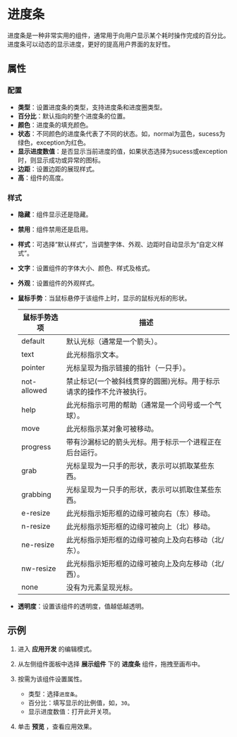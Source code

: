 # 进度条

进度条是一种非常实用的组件，通常用于向用户显示某个耗时操作完成的百分比。进度条可以动态的显示进度，更好的提高用户界面的友好性。

## 属性

### 配置

- **类型**：设置进度条的类型，支持进度条和进度圈类型。
- **百分比**：默认指向的整个进度条的位置。
- **颜色**：进度条的填充颜色。
- **状态**：不同颜色的进度条代表了不同的状态。如，normal为蓝色，sucess为绿色，exception为红色。
- **显示进度数值**：是否显示当前进度的值，如果状态选择为sucess或exception时，则显示成功或异常的图标。
- **边距**：设置边距的展现样式。
- **高**：组件的高度。

### 样式

- **隐藏**：组件显示还是隐藏。
- **禁用**：组件禁用还是启用。
- **样式**：可选择“默认样式”，当调整字体、外观、边距时自动显示为“自定义样式”。
- **文字**：设置组件的字体大小、颜色、样式及格式。
- **外观**：设置组件的外观样式。
- **鼠标手势**：当鼠标悬停于该组件上时，显示的鼠标光标的形状。
  
    鼠标手势选项 | 描述
    ---------|----------
    default | 默认光标（通常是一个箭头）。
    text | 此光标指示文本。
    pointer | 光标呈现为指示链接的指针（一只手）。
    not-allowed | 禁止标记(一个被斜线贯穿的圆圈)光标。用于标示请求的操作不允许被执行。
    help | 此光标指示可用的帮助（通常是一个问号或一个气球）。
    move | 此光标指示某对象可被移动。
    progress | 带有沙漏标记的箭头光标。用于标示一个进程正在后台运行。
    grab | 光标呈现为一只手的形状，表示可以抓取某些东西。
    grabbing | 光标呈现为一只手的形状，表示可以抓取住某些东西。
    e-resize | 此光标指示矩形框的边缘可被向右（东）移动。
    n-resize | 此光标指示矩形框的边缘可被向上（北）移动。
    ne-resize | 此光标指示矩形框的边缘可被向上及向右移动（北/东）。
    nw-resize | 此光标指示矩形框的边缘可被向上及向左移动（北/西）。
    none | 没有为元素呈现光标。

- **透明度**：设置该组件的透明度，值越低越透明。

## 示例

1. 进入 **应用开发** 的编辑模式。
2. 从左侧组件面板中选择 **展示组件** 下的 **进度条** 组件，拖拽至画布中。
3. 按需为该组件设置属性。

    - 类型：选择`进度条`。
    - 百分比：填写显示的比例值，如，`30`。
    - 显示进度数值：打开此开关项。

4. 单击 **预览** ，查看应用效果。
